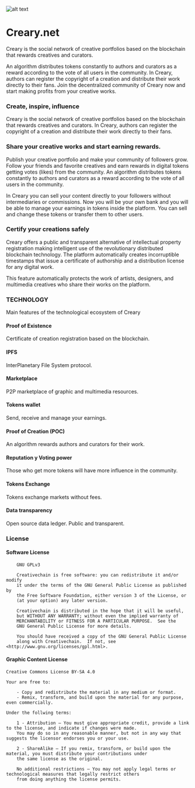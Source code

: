 
![alt text](https://i.imgur.com/kmr8biL.jpg)

# Creary.net

Creary is the social network of creative portfolios based on the blockchain that rewards creatives and curators.

An algorithm distributes tokens constantly to authors and curators as a reward according to the vote of all users in the community. In Creary, authors can register the copyright of a creation and distribute their work directly to their fans.
Join the decentralized community of Creary now and start making profits from your creative works.

### Create, inspire, influence
Creary is the social network of creative portfolios based on the blockchain that rewards creatives and curators. In Creary, authors can register the copyright of a creation and distribute their work directly to their fans.

### Share your creative works and start earning rewards.
Publish your creative portfolio and make your community of followers grow. Follow your friends and favorite creatives and earn rewards in digital tokens getting votes (likes) from the community. An algorithm distributes tokens constantly to authors and curators as a reward according to the vote of all users in the community.

In Creary you can sell your content directly to your followers without intermediaries or commissions. Now you will be your own bank and you will be able to manage your earnings in tokens inside the platform. You can sell and change these tokens or transfer them to other users.

### Certify your creations safely
Creary offers a public and transparent alternative of intellectual property registration making intelligent use of the revolutionary distributed blockchain technology. The platform automatically creates incorruptible timestamps that issue a certificate of authorship and a distribution license for any digital work.

This feature automatically protects the work of artists, designers, and multimedia creatives who share their works on the platform.

### TECHNOLOGY
Main features of the technological ecosystem of Creary

#### Proof of Existence
Certificate of creation registration based on the blockchain.

#### IPFS
InterPlanetary File System protocol.

#### Marketplace
P2P marketplace of graphic and multimedia resources.

#### Tokens wallet
Send, receive and manage your earnings.

#### Proof of Creation (POC)
An algorithm rewards authors and curators for their work.

#### Reputation y Voting power
Those who get more tokens will have more influence in the community.

#### Tokens Exchange
Tokens exchange markets without fees.

#### Data transparency
Open source data ledger. Public and transparent.


### License

#### Software License
```
    GNU GPLv3
    
    Creativechain is free software: you can redistribute it and/or modify
    it under the terms of the GNU General Public License as published by
    the Free Software Foundation, either version 3 of the License, or
    (at your option) any later version.

    Creativechain is distributed in the hope that it will be useful,
    but WITHOUT ANY WARRANTY; without even the implied warranty of
    MERCHANTABILITY or FITNESS FOR A PARTICULAR PURPOSE.  See the
    GNU General Public License for more details.

    You should have received a copy of the GNU General Public License
    along with Creativechain.  If not, see <http://www.gnu.org/licenses/gpl.html>.
```

#### Graphic Content License

```
Creative Commons License BY-SA 4.0

Your are free to:

    - Copy and redistribute the material in any medium or format.
    - Remix, transform, and build upon the material for any purpose, even commercially. 
    
Under the follwing terms:

    1 - Attribution — You must give appropriate credit, provide a link to the license, and indicate if changes were made.
    You may do so in any reasonable manner, but not in any way that suggests the licensor endorses you or your use.
     
    2 - ShareAlike — If you remix, transform, or build upon the material, you must distribute your contributions under 
    the same license as the original. 
    
    No additional restrictions — You may not apply legal terms or technological measures that legally restrict others 
    from doing anything the license permits. 
```
